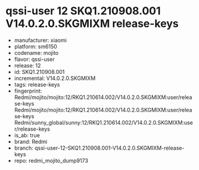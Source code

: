 # qssi-user 12 SKQ1.210908.001 V14.0.2.0.SKGMIXM release-keys
- manufacturer: xiaomi
- platform: sm6150
- codename: mojito
- flavor: qssi-user
- release: 12
- id: SKQ1.210908.001
- incremental: V14.0.2.0.SKGMIXM
- tags: release-keys
- fingerprint: Redmi/mojito/mojito:12/RKQ1.210614.002/V14.0.2.0.SKGMIXM:user/release-keys
Redmi/mojito/mojito:12/RKQ1.210614.002/V14.0.2.0.SKGMIXM:user/release-keys
Redmi/sunny_global/sunny:12/RKQ1.210614.002/V14.0.2.0.SKGMIXM:user/release-keys
- is_ab: true
- brand: Redmi
- branch: qssi-user-12-SKQ1.210908.001-V14.0.2.0.SKGMIXM-release-keys
- repo: redmi_mojito_dump9173

